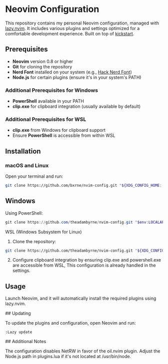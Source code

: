# Neovim Configuration

This repository contains my personal Neovim configuration, managed with [lazy.nvim](https://github.com/folke/lazy.nvim). It includes various plugins and settings optimized for a comfortable development experience. Built on top of [kickstart](https://github.com/nvim-lua/kickstart.nvim).

## Prerequisites

- **Neovim** version 0.8 or higher
- **Git** for cloning the repository
- **Nerd Font** installed on your system (e.g., [Hack Nerd Font](https://github.com/ryanoasis/nerd-fonts))
- **Node.js** for certain plugins (ensure it's in your system's PATH)

### Additional Prerequisites for Windows

- **PowerShell** available in your PATH
- **clip.exe** for clipboard integration (usually available by default)

### Additional Prerequisites for WSL

- **clip.exe** from Windows for clipboard support
- Ensure **PowerShell** is accessible from within WSL

## Installation

### macOS and Linux

Open your terminal and run:

```bash
git clone https://github.com/bxrne/nvim-config.git "${XDG_CONFIG_HOME:-$HOME/.config}/nvim"
```

## Windows

Using PowerShell:

```powershell
git clone https://github.com/theadambyrne/nvim-config.git "$env:LOCALAPPDATA\nvim"
```

WSL (Windows Subsystem for Linux)

1. Clone the repository:

```bash
git clone https://github.com/theadambyrne/nvim-config.git "${XDG_CONFIG_HOME:-$HOME/.config}/nvim"
```

2. Configure clipboard integration by ensuring clip.exe and powershell.exe are accessible from WSL, This configuration is already handled in the settings.

## Usage

Launch Neovim, and it will automatically install the required plugins using lazy.nvim.

## Updating

To update the plugins and configuration, open Neovim and run:

```vim
:Lazy update
```

## Additional Notes

The configuration disables NetRW in favor of the oil.nvim plugin. Adjust the Node.js path in plugins.lua if it's not located at /usr/bin/node.
